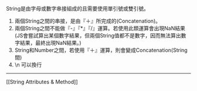String是由字母或數字串接組成的且需要使用單引號或雙引號。
1. 兩個String之間的串接，是由『＋』所完成的(Concatenation)。
2. 兩個String之間不能做『-』『*』『/』運算。若使用此類運算會出現NaN結果 (JS會嘗試算出某個數字結果，但兩個String值都不是數字，因而無法算出數字結果，最終出現NaN結果。)
3. String和Number之間，若使用『＋』運算，則會變成Concatenation(String間)
4. \n 可以換行
---
[[String Attributes & Method]]